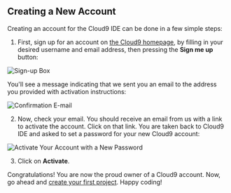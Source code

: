 ## Creating a New Account

Creating an account for the Cloud9 IDE can be done in a few simple steps:

1. First, sign up for an account on [the Cloud9 homepage](/pricing), by filling in your desired username and email address, then pressing the **Sign me up** button: 

![Sign-up Box](./images/signUp.png)

You'll see a message indicating that we sent you an email to the address you provided with activation instructions:

![Confirmation E-mail](./images/confirmationEmail.png)

2. Now, check your email. You should receive an email from us with a link to activate the account. Click on that link. You are taken back to Cloud9 IDE and asked to set a password for your new Cloud9 account:

![Activate Your Account with a New Password](./images/activateAccount.png)

3. Click on **Activate**.

Congratulations! You are now the proud owner of a Cloud9 account. Now, go ahead and [create your first project](lesson2.html). Happy coding!